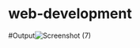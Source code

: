 # web-development

#Output![Screenshot (7)](https://user-images.githubusercontent.com/110041273/223148718-592deceb-00e4-4b93-b66d-8694b44812c3.png)
